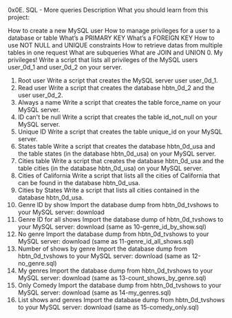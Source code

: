 0x0E. SQL - More queries
Description
What you should learn from this project:

How to create a new MySQL user
How to manage privileges for a user to a database or table
What’s a PRIMARY KEY
What’s a FOREIGN KEY
How to use NOT NULL and UNIQUE constraints
How to retrieve datas from multiple tables in one request
What are subqueries
What are JOIN and UNION
0. My privileges!
Write a script that lists all privileges of the MySQL users user_0d_1 and user_0d_2 on your server.
1. Root user
Write a script that creates the MySQL server user user_0d_1.
2. Read user
Write a script that creates the database hbtn_0d_2 and the user user_0d_2.
3. Always a name
Write a script that creates the table force_name on your MySQL server.
4. ID can't be null
Write a script that creates the table id_not_null on your MySQL server.
5. Unique ID
Write a script that creates the table unique_id on your MySQL server.
6. States table
Write a script that creates the database hbtn_0d_usa and the table states (in the database hbtn_0d_usa) on your MySQL server.
7. Cities table
Write a script that creates the database hbtn_0d_usa and the table cities (in the database hbtn_0d_usa) on your MySQL server.
8. Cities of California
Write a script that lists all the cities of California that can be found in the database hbtn_0d_usa.
9. Cities by States
Write a script that lists all cities contained in the database hbtn_0d_usa.
10. Genre ID by show
Import the database dump from hbtn_0d_tvshows to your MySQL server: download
11. Genre ID for all shows
Import the database dump of hbtn_0d_tvshows to your MySQL server: download (same as 10-genre_id_by_show.sql)
12. No genre
Import the database dump from hbtn_0d_tvshows to your MySQL server: download (same as 11-genre_id_all_shows.sql)
13. Number of shows by genre
Import the database dump from hbtn_0d_tvshows to your MySQL server: download (same as 12-no_genre.sql)
14. My genres
Import the database dump from hbtn_0d_tvshows to your MySQL server: download (same as 13-count_shows_by_genre.sql)
15. Only Comedy
Import the database dump from hbtn_0d_tvshows to your MySQL server: download (same as 14-my_genres.sql)
16. List shows and genres
Import the database dump from hbtn_0d_tvshows to your MySQL server: download (same as 15-comedy_only.sql)


